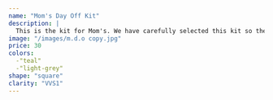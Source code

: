 ```yaml
---
name: "Mom's Day Off Kit"
description: |
  This is the kit for Mom's. We have carefully selected this kit so they can focus on spending time with their family while making sure they have the most comforting and wholesome ingredients on hand for themselves and their favorite little patient
image: "/images/m.d.o copy.jpg"
price: 30
colors:
  -"teal"
  -"light-grey"
shape: "square"
clarity: "VVS1"
---
```


